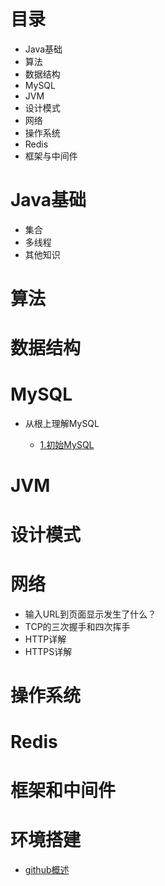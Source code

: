 # 目录

* Java基础
* 算法
* 数据结构
* MySQL
* JVM
* 设计模式
* 网络
* 操作系统
* Redis
* 框架与中间件



# Java基础

* 集合
* 多线程
* 其他知识



# 算法



# 数据结构



# MySQL

* 从根上理解MySQL

  * <a href="http://note.youdao.com/noteshare?id=a9e96a547ecea6bfb67bf02747851384&sub=D9F9ADF9F03B4E58AE81CBD899DDAFA8">1.初始MySQL</a>

# JVM



# 设计模式





# 网络

* 输入URL到页面显示发生了什么？
* TCP的三次握手和四次挥手
* HTTP详解
* HTTPS详解



# 操作系统



# Redis



# 框架和中间件



# 环境搭建

* <a href="http://note.youdao.com/noteshare?id=064e964be7b3feb97307026e24015b30&sub=A6357FA4F57349B1A1C1093222FEC5CB">github概述</a>





